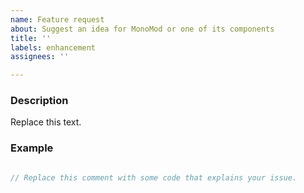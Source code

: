 ```yaml
---
name: Feature request
about: Suggest an idea for MonoMod or one of its components
title: ''
labels: enhancement
assignees: ''

---
```


### Description
<!--
Please describe your requested feature, how you'd want to use it and how others can use it.
Optional: It'd be amazing if you've already looked into possible first steps towards implementing the feature.
-->

Replace this text.

### Example
```cs

// Replace this comment with some code that explains your issue.

```
